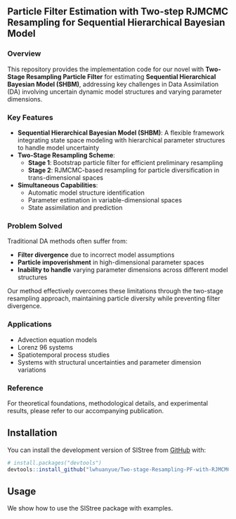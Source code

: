 ##  Particle Filter Estimation with Two-step RJMCMC Resampling for Sequential Hierarchical Bayesian Model 

### Overview
This repository provides the implementation code for our novel  with **Two-Stage Resampling Particle Filter** for estimating **Sequential Hierarchical Bayesian Model (SHBM)**, addressing key challenges in Data Assimilation (DA) involving uncertain dynamic model structures and varying parameter dimensions.

### Key Features
- **Sequential Hierarchical Bayesian Model (SHBM)**: A flexible framework integrating state space modeling with hierarchical parameter structures to handle model uncertainty
- **Two-Stage Resampling Scheme**:
  - **Stage 1**: Bootstrap particle filter for efficient preliminary resampling
  - **Stage 2**: RJMCMC-based resampling for particle diversification in trans-dimensional spaces
- **Simultaneous Capabilities**:
  - Automatic model structure identification
  - Parameter estimation in variable-dimensional spaces
  - State assimilation and prediction

### Problem Solved
Traditional DA methods often suffer from:
- **Filter divergence** due to incorrect model assumptions
- **Particle impoverishment** in high-dimensional parameter spaces
- **Inability to handle** varying parameter dimensions across different model structures

Our method effectively overcomes these limitations through the two-stage resampling approach, maintaining particle diversity while preventing filter divergence.

### Applications
- Advection equation models
- Lorenz 96 systems
- Spatiotemporal process studies
- Systems with structural uncertainties and parameter dimension variations

### Reference
For theoretical foundations, methodological details, and experimental results, please refer to our accompanying publication.

## Installation

You can install the development version of SIStree from
[GitHub](https://github.com/) with:

``` r
# install.packages("devtools")
devtools::install_github("lwhuanyue/Two-stage-Resampling-PF-with-RJMCMC")
```

## Usage

We show how to use the SIStree package with examples.
